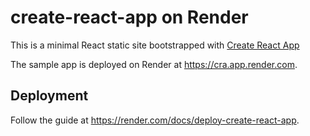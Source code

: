 # create-react-app on Render

This is a minimal React static site bootstrapped with [Create React App](https://github.com/facebook/create-react-app)

The sample app is deployed on Render at https://cra.app.render.com.

## Deployment

Follow the guide at https://render.com/docs/deploy-create-react-app.
